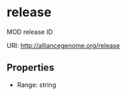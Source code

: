 # release

MOD release ID

URI: http://alliancegenome.org/release



<!-- no inheritance hierarchy -->


## Properties

 * Range: string


